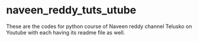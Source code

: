 # naveen_reddy_tuts_utube
These are the codes for python course of Naveen reddy channel Telusko on Youtube with each having its readme file as well.
